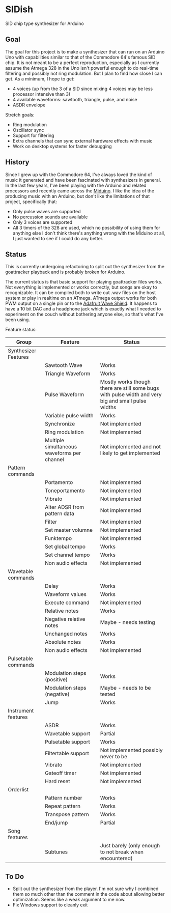# SIDish
SID chip type synthesizer for Arduino

## Goal
The goal for this project is to make a synthesizer that can run on an Arduino Uno
with capabilities similar to that of the Commodore 64's famous SID chip. It is not
meant to be a perfect reproduction, especially as I currently assume the Atmega 328
in the Uno isn't powerful enough to do real-time filtering and possibly not ring
modulation. But I plan to find how close I can get. As a minimum, I hope to get:
* 4 voices (up from the 3 of a SID since mixing 4 voices may be less processor intensive than 3)
* 4 available waveforms: sawtooth, triangle, pulse, and noise
* ASDR envelope

Stretch goals:
* Ring modulation
* Oscillator sync
* Support for filtering
* Extra channels that can sync external hardware effects with music
* Work on desktop systems for faster debugging

## History
Since I grew up with the Commodore 64, I've always loved the kind of music it generated and have been fascinated with synthesizers in general.
In the last few years, I've been playing with the Arduino and related processors and recently came across
the [Miduino](http://emotiscope.co/miduino/). I like the idea of the producing music with an Arduino, but don't like
the limitations of that project, specifically that:
* Only pulse waves are supported
* No percussion sounds are available
* Only 3 voices are supported
* All 3 timers of the 328 are used, which no possibility of using them for anything else
I don't think there's anything wrong with the Miduino at all, I just wanted to see if I could do any better.

## Status
This is currently undergoing refactoring to split out the synthesizer from the goattracker playback and is probably broken for Arduino.

The current status is that basic support for playing goattracker files works. Not everything is implemented or works
correctly, but songs are okay to recognizable. It can be compiled both to write out .wav files on the host system or
play in realtime on an ATmega.
ATmega output works for both PWM output on a single pin or to the [Adafruit Wave Shield](https://www.adafruit.com/product/94). 
It happens to have a 10 bit DAC and a headphone jack which is exactly what I needed to experiment on the couch without bothering anyone else, 
so that's what I've been using.

Feature status:

| Group | Feature      | Status |
| ----- | ------------ | ------ |
| Synthesizer Features | | |
| | Sawtooth Wave | Works |
| | Triangle Waveform | Works |
| | Pulse Waveform | Mostly works though there are still some bugs with pulse width and very big and small pulse widths|
| | Variable pulse width | Works |
| | Synchronize | Not implemented |
| | Ring modulation | Not implemented |
| | Multiple simultaneous waveforms per channel | Not implemented and not likely to get implemented |
| Pattern commands | | |
| | Portamento | Not implemented |
| | Toneportamento | Not implemented |
| | Vibrato | Not implemented |
| | Alter ADSR from pattern data | Not implemented |
| | Filter | Not implemented |
| | Set master volumne | Not implemented |
| | Funktempo | Not implemented |
| | Set global tempo | Works |
| | Set channel tempo | Works |
| | Non audio effects | Not implemented |
| Wavetable commands | | |
| | Delay | Works |
| | Waveform values | Works |
| | Execute command | Not implemented |
| | Relative notes | Works |
| | Negative relative notes | Maybe - needs testing |
| | Unchanged notes | Works |
| | Absolute notes | Works |
| | Non audio effects | Not implemented |
| Pulsetable commands | | |
| | Modulation steps (positive) | Works |
| | Modulation steps (negative) | Maybe - needs to be tested |
| | Jump | Works |
| Instrument features | | |
| | ASDR | Works |
| | Wavetable support | Partial |
| | Pulsetable support | Works |
| | Filtertable support | Not implemented possibly never to be |
| | Vibrato | Not implemented |
| | Gateoff timer | Not implemented |
| | Hard reset | Not implemented |
| Orderlist | | |
| | Pattern number | Works |
| | Repeat pattern | Works |
| | Transpose pattern | Works |
| | End/jump | Partial |
| Song features | | |
| | Subtunes | Just barely (only enough to not break when encountered) |

## To Do
* Split out the synthesizer from the player. I'm not sure why I combined them so much other than the comment in the code about allowing better optimization. Seems like a weak argument to me now.
* Fix Windows support to cleanly exit
